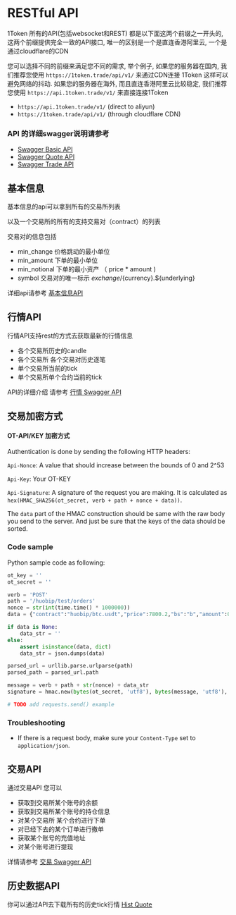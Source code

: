 # RESTful API

1Token 所有的API(包括websocket和REST) 都是以下面这两个前缀之一开头的, 这两个前缀提供完全一致的API接口, 唯一的区别是一个是直连香港阿里云, 一个是通过cloudflare的CDN

您可以选择不同的前缀来满足您不同的需求, 举个例子, 如果您的服务器在国内, 我们推荐您使用 `https://1token.trade/api/v1/` 来通过CDN连接 1Token 这样可以避免网络的抖动. 如果您的服务器在海外, 而且直连香港阿里云比较稳定, 我们推荐您使用 `https://api.1token.trade/v1/` 来直接连接1Token
  
  * `https://api.1token.trade/v1/`  (direct to aliyun)  
  * `https://1token.trade/api/v1/`  (through cloudflare CDN)

### API 的详细swagger说明请参考
* [Swagger Basic API](https://1token.trade/r/swagger?url=/r/swagger/quote.yml)
* [Swagger Quote API](https://1token.trade/r/swagger?url=/r/swagger/quote.yml)
* [Swagger Trade API](https://1token.trade/r/swagger?url=/r/swagger/trade.yml)

## 基本信息

基本信息的api可以拿到所有的交易所列表

以及一个交易所的所有的支持交易对（contract）的列表

交易对的信息包括
* min_change 价格跳动的最小单位
* min_amount 下单的最小单位
* min_notional 下单的最小资产 （ price * amount )
* symbol 交易对的唯一标示  ${exchange}/${currency}.${underlying}

详细api请参考 [基本信息API](https://1token.trade/r/swagger?url=/r/swagger/basic.yml)


## 行情API

行情API支持rest的方式去获取最新的行情信息

* 各个交易所历史的candle
* 各个交易所 各个交易对历史逐笔
* 单个交易所当前的tick
* 单个交易所单个合约当前的tick

API的详细介绍 请参考 [行情 Swagger API](https://1token.trade/r/swagger?url=/r/swagger/quote.yml)



## 交易加密方式

#### OT-API/KEY 加密方式

Authentication is done by sending the following HTTP headers:

`Api-Nonce`: A value that should increase between the bounds of 0 and 2^53

`Api-Key`: Your OT-KEY

`Api-Signature`: A signature of the request you are making. It is calculated as `hex(HMAC_SHA256(ot_secret, verb + path + nonce + data))`.

The `data` part of the HMAC construction should be same with the raw body you send to the server. And just be sure that the keys of the data should be sorted.

### Code sample

Python sample code as following:

```python
ot_key = ''
ot_secret = ''

verb = 'POST'
path = '/huobip/test/orders'
nonce = str(int(time.time() * 1000000))
data = {"contract":"huobip/btc.usdt","price":7800.2,"bs":"b","amount":0.6}

if data is None:
    data_str = ''
else:
    assert isinstance(data, dict)
    data_str = json.dumps(data)

parsed_url = urllib.parse.urlparse(path)
parsed_path = parsed_url.path

message = verb + path + str(nonce) + data_str
signature = hmac.new(bytes(ot_secret, 'utf8'), bytes(message, 'utf8'), digestmod=hashlib.sha256).hexdigest()

# TODO add requests.send() example

```

### Troubleshooting

* If there is a request body, make sure your `Content-Type` set to `application/json`.


## 交易API


通过交易API 您可以

* 获取到交易所某个账号的余额
* 获取到交易所某个账号的持仓信息
* 对某个交易所 某个合约进行下单
* 对已经下去的某个订单进行撤单
* 获取某个账号的充值地址
* 对某个账号进行提现


详情请参考 [交易 Swagger API](https://1token.trade/r/swagger?url=/r/swagger/trade.yml)


## 历史数据API

你可以通过API去下载所有的历史tick行情
[Hist Quote](more/historical-data)
